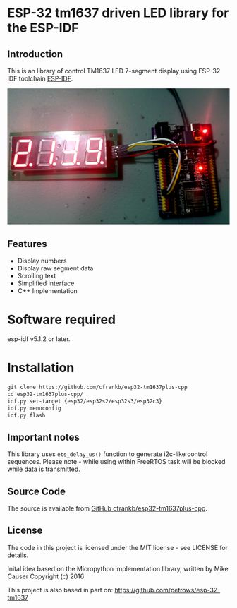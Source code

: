 # ESP-32 tm1637 driven LED library for the ESP-IDF

## Introduction

This is an library of control TM1637 LED 7-segment display using ESP-32 IDF toolchain [ESP-IDF](https://github.com/espressif/esp-idf).

![Image](images/20240911_025121-crop.jpg "icon")

## Features

 * Display numbers
 * Display raw segment data
 * Scrolling text
 * Simplified interface
 * C++ Implementation


# Software required

esp-idf v5.1.2 or later.

# Installation


```Shell
git clone https://github.com/cfrankb/esp32-tm1637plus-cpp
cd esp32-tm1637plus-cpp/
idf.py set-target {esp32/esp32s2/esp32s3/esp32c3}
idf.py menuconfig
idf.py flash
```



## Important notes

This library uses `ets_delay_us()` function to generate i2c-like control sequences. Please note - while using within FreeRTOS task will be blocked while data is transmitted.


## Source Code

The source is available from [GitHub cfrankb/esp32-tm1637plus-cpp](https://github.com/cfrankb/esp32-tm1637plus-cpp).

## License

The code in this project is licensed under the MIT license - see LICENSE for details.

Inital idea based on the Micropython implementation library, written by Mike Causer Copyright (c) 2016

This project is also based in part on: https://github.com/petrows/esp-32-tm1637
